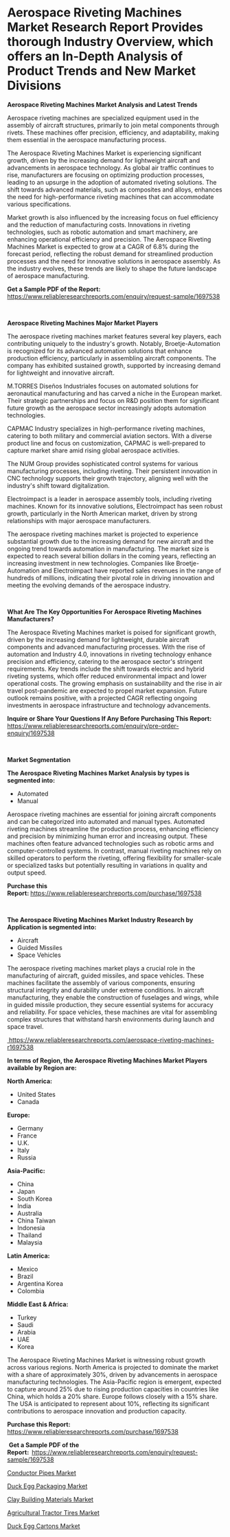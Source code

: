 <p><h1>Aerospace Riveting Machines Market Research Report Provides thorough Industry Overview, which offers an In-Depth Analysis of Product Trends and New Market Divisions</h1></p><p><strong>Aerospace Riveting Machines Market Analysis and Latest Trends</strong></p>
<p><p>Aerospace riveting machines are specialized equipment used in the assembly of aircraft structures, primarily to join metal components through rivets. These machines offer precision, efficiency, and adaptability, making them essential in the aerospace manufacturing process. </p><p>The Aerospace Riveting Machines Market is experiencing significant growth, driven by the increasing demand for lightweight aircraft and advancements in aerospace technology. As global air traffic continues to rise, manufacturers are focusing on optimizing production processes, leading to an upsurge in the adoption of automated riveting solutions. The shift towards advanced materials, such as composites and alloys, enhances the need for high-performance riveting machines that can accommodate various specifications.</p><p>Market growth is also influenced by the increasing focus on fuel efficiency and the reduction of manufacturing costs. Innovations in riveting technologies, such as robotic automation and smart machinery, are enhancing operational efficiency and precision. The Aerospace Riveting Machines Market is expected to grow at a CAGR of 6.8% during the forecast period, reflecting the robust demand for streamlined production processes and the need for innovative solutions in aerospace assembly. As the industry evolves, these trends are likely to shape the future landscape of aerospace manufacturing.</p></p>
<p><strong>Get a Sample PDF of the Report:&nbsp;</strong> <a href="https://www.reliableresearchreports.com/enquiry/request-sample/1697538?utm_campaign=112&utm_medium=2&utm_source=Github&utm_content=ia&utm_term=03102024&utm_id=aerospace-riveting-machines">https://www.reliableresearchreports.com/enquiry/request-sample/1697538</a></p>
<p>&nbsp;</p>
<p><strong>Aerospace Riveting Machines Major Market Players</strong></p>
<p><p>The aerospace riveting machines market features several key players, each contributing uniquely to the industry's growth. Notably, Broetje-Automation is recognized for its advanced automation solutions that enhance production efficiency, particularly in assembling aircraft components. The company has exhibited sustained growth, supported by increasing demand for lightweight and innovative aircraft.</p><p>M.TORRES Diseños Industriales focuses on automated solutions for aeronautical manufacturing and has carved a niche in the European market. Their strategic partnerships and focus on R&D position them for significant future growth as the aerospace sector increasingly adopts automation technologies. </p><p>CAPMAC Industry specializes in high-performance riveting machines, catering to both military and commercial aviation sectors. With a diverse product line and focus on customization, CAPMAC is well-prepared to capture market share amid rising global aerospace activities.</p><p>The NUM Group provides sophisticated control systems for various manufacturing processes, including riveting. Their persistent innovation in CNC technology supports their growth trajectory, aligning well with the industry's shift toward digitalization.</p><p>Electroimpact is a leader in aerospace assembly tools, including riveting machines. Known for its innovative solutions, Electroimpact has seen robust growth, particularly in the North American market, driven by strong relationships with major aerospace manufacturers.</p><p>The aerospace riveting machines market is projected to experience substantial growth due to the increasing demand for new aircraft and the ongoing trend towards automation in manufacturing. The market size is expected to reach several billion dollars in the coming years, reflecting an increasing investment in new technologies. Companies like Broetje-Automation and Electroimpact have reported sales revenues in the range of hundreds of millions, indicating their pivotal role in driving innovation and meeting the evolving demands of the aerospace industry.</p></p>
<p>&nbsp;</p>
<p><strong>What Are The Key Opportunities For Aerospace Riveting Machines Manufacturers?</strong></p>
<p><p>The Aerospace Riveting Machines market is poised for significant growth, driven by the increasing demand for lightweight, durable aircraft components and advanced manufacturing processes. With the rise of automation and Industry 4.0, innovations in riveting technology enhance precision and efficiency, catering to the aerospace sector's stringent requirements. Key trends include the shift towards electric and hybrid riveting systems, which offer reduced environmental impact and lower operational costs. The growing emphasis on sustainability and the rise in air travel post-pandemic are expected to propel market expansion. Future outlook remains positive, with a projected CAGR reflecting ongoing investments in aerospace infrastructure and technology advancements.</p></p>
<p><strong>Inquire or Share Your Questions If Any Before Purchasing This Report:</strong> <a href="https://www.reliableresearchreports.com/enquiry/pre-order-enquiry/1697538?utm_campaign=112&utm_medium=2&utm_source=Github&utm_content=ia&utm_term=03102024&utm_id=aerospace-riveting-machines">https://www.reliableresearchreports.com/enquiry/pre-order-enquiry/1697538</a></p>
<p>&nbsp;</p>
<p><strong>Market Segmentation</strong></p>
<p><strong>The Aerospace Riveting Machines Market Analysis by types is segmented into:</strong></p>
<p><ul><li>Automated</li><li>Manual</li></ul></p>
<p><p>Aerospace riveting machines are essential for joining aircraft components and can be categorized into automated and manual types. Automated riveting machines streamline the production process, enhancing efficiency and precision by minimizing human error and increasing output. These machines often feature advanced technologies such as robotic arms and computer-controlled systems. In contrast, manual riveting machines rely on skilled operators to perform the riveting, offering flexibility for smaller-scale or specialized tasks but potentially resulting in variations in quality and output speed.</p></p>
<p><strong>Purchase this Report:&nbsp;</strong><a href="https://www.reliableresearchreports.com/purchase/1697538?utm_campaign=112&utm_medium=2&utm_source=Github&utm_content=ia&utm_term=03102024&utm_id=aerospace-riveting-machines">https://www.reliableresearchreports.com/purchase/1697538</a></p>
<p>&nbsp;</p>
<p><strong>The Aerospace Riveting Machines Market Industry Research by Application is segmented into:</strong></p>
<p><ul><li>Aircraft</li><li>Guided Missiles</li><li>Space Vehicles</li></ul></p>
<p><p>The aerospace riveting machines market plays a crucial role in the manufacturing of aircraft, guided missiles, and space vehicles. These machines facilitate the assembly of various components, ensuring structural integrity and durability under extreme conditions. In aircraft manufacturing, they enable the construction of fuselages and wings, while in guided missile production, they secure essential systems for accuracy and reliability. For space vehicles, these machines are vital for assembling complex structures that withstand harsh environments during launch and space travel.</p></p>
<p><a href="https://www.reliableresearchreports.com/aerospace-riveting-machines-r1697538?utm_campaign=112&utm_medium=2&utm_source=Github&utm_content=ia&utm_term=03102024&utm_id=aerospace-riveting-machines">&nbsp;https://www.reliableresearchreports.com/aerospace-riveting-machines-r1697538</a></p>
<p><strong>In terms of Region, the Aerospace Riveting Machines Market Players available by Region are:</strong></p>
<p>
    <p> <strong> North America: </strong>
        <ul>
            <li>United States</li>
            <li>Canada</li>
        </ul>
        </p> 
    <p> <strong> Europe: </strong>
        <ul>
            <li>Germany</li>
            <li>France</li>
            <li>U.K.</li>
            <li>Italy</li>
            <li>Russia</li>
        </ul>
        </p> 
    <p> <strong> Asia-Pacific: </strong>
        <ul>
            <li>China</li>
            <li>Japan</li>
            <li>South Korea</li>
            <li>India</li>
            <li>Australia</li>
            <li>China Taiwan</li>
            <li>Indonesia</li>
            <li>Thailand</li>
            <li>Malaysia</li>
        </ul>
        </p> 
    <p> <strong> Latin America: </strong>
        <ul>
            <li>Mexico</li>
            <li>Brazil</li>
            <li>Argentina Korea</li>
            <li>Colombia</li>
        </ul>
        </p> 
    <p> <strong> Middle East & Africa: </strong>
        <ul>
            <li>Turkey</li>
            <li>Saudi</li>
            <li>Arabia</li>
            <li>UAE</li>
            <li>Korea</li>
        </ul>
    </p>
    </p>
<p><p>The Aerospace Riveting Machines Market is witnessing robust growth across various regions. North America is projected to dominate the market with a share of approximately 30%, driven by advancements in aerospace manufacturing technologies. The Asia-Pacific region is emergent, expected to capture around 25% due to rising production capacities in countries like China, which holds a 20% share. Europe follows closely with a 15% share. The USA is anticipated to represent about 10%, reflecting its significant contributions to aerospace innovation and production capacity.</p></p>
<p><strong>Purchase this Report: </strong><a href="https://www.reliableresearchreports.com/purchase/1697538?utm_campaign=112&utm_medium=2&utm_source=Github&utm_content=ia&utm_term=03102024&utm_id=aerospace-riveting-machines">https://www.reliableresearchreports.com/purchase/1697538</a></p>
<p>&nbsp;<strong>Get a Sample PDF of the Report:&nbsp;&nbsp;</strong><a href="https://www.reliableresearchreports.com/enquiry/request-sample/1697538?utm_campaign=112&utm_medium=2&utm_source=Github&utm_content=ia&utm_term=03102024&utm_id=aerospace-riveting-machines">https://www.reliableresearchreports.com/enquiry/request-sample/1697538</a></p>
<p><strong></strong></p>
<p><p><a href="https://medium.com/@jimmieraun892023/comprehensive-conductor-pipes-market-report-regional-analysis-and-growth-forecast-2024-2031-57818a22b106?postPublishedType=repub&utm_campaign=112&utm_medium=2&utm_source=Github&utm_content=ia&utm_term=03102024&utm_id=aerospace-riveting-machines">Conductor Pipes Market</a></p><p><a href="https://github.com/ShaheenRoz/Market-Research-Report-List-1/blob/main/duck-egg-packaging-market.md?utm_campaign=112&utm_medium=2&utm_source=Github&utm_content=ia&utm_term=03102024&utm_id=aerospace-riveting-machines">Duck Egg Packaging Market</a></p><p><a href="https://www.linkedin.com/pulse/clay-building-materials-market-ecosystem-competitive-landscape-wr92e?utm_campaign=112&utm_medium=2&utm_source=Github&utm_content=ia&utm_term=03102024&utm_id=aerospace-riveting-machines">Clay Building Materials Market</a></p><p><a href="https://www.linkedin.com/pulse/agricultural-tractor-tires-market-dynamics-application-types-8yaqc?utm_campaign=112&utm_medium=2&utm_source=Github&utm_content=ia&utm_term=03102024&utm_id=aerospace-riveting-machines">Agricultural Tractor Tires Market</a></p><p><a href="https://github.com/SanjidaMahmud81/Market-Research-Report-List-1/blob/main/duck-egg-cartons-market.md?utm_campaign=112&utm_medium=2&utm_source=Github&utm_content=ia&utm_term=03102024&utm_id=aerospace-riveting-machines">Duck Egg Cartons Market</a></p></p>